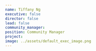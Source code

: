 ```yaml
---
name: Tiffany Ng
executive: false
director: false
lead: false
community_manager:   
position: Community Manager  
project:
image: ../assets/default_exec_image.png
---
```

